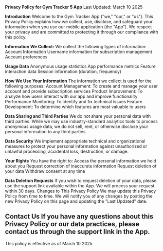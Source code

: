 **Privacy Policy for Gym Tracker 5 App**
Last Updated: March 10 2025

**Introduction**
Welcome to the Gym Tracker App ("we," "our," or "us"). This Privacy Policy explains how we collect, use, disclose, and safeguard your information when you use our mobile application (the "App"). We respect your privacy and are committed to protecting it through our compliance with this policy.

**Information We Collect:**
We collect the following types of information:
Account Information
Username information for subscription management
Account preferences

**Usage Data**
Anonymous usage statistics
App performance metrics
Feature interaction data
Session information (duration, frequency)

**How We Use Your Information**
The information we collect is used for the following purposes:
Account Management: To create and manage your user account and provide subscription services
Product Improvement: To analyze how users interact with our app and improve functionality
Performance Monitoring: To identify and fix technical issues
Feature Development: To determine which features are most valuable to users

**Data Sharing and Third Parties**
We do not share your personal data with third parties.
While we may use industry-standard analytics tools to process anonymous usage data, we do not sell, rent, or otherwise disclose your personal information to any third parties.

**Data Security**
We implement appropriate technical and organizational measures to protect your personal information against unauthorized or unlawful processing, accidental loss, destruction, or damage.

**Your Rights**
You have the right to:
Access the personal information we hold about you
Request correction of inaccurate information
Request deletion of your data
Withdraw consent at any time

**Data Deletion Requests**
If you wish to request deletion of your data, please use the support link available within the App. We will process your request within 30 days.
Changes to This Privacy Policy
We may update this Privacy Policy from time to time. We will notify you of any changes by posting the new Privacy Policy on this page and updating the "Last Updated" date.

**Contact Us**
If you have any questions about this Privacy Policy or our data practices, please contact us through the support link in the App.
---
This policy is effective as of March 10 2025
